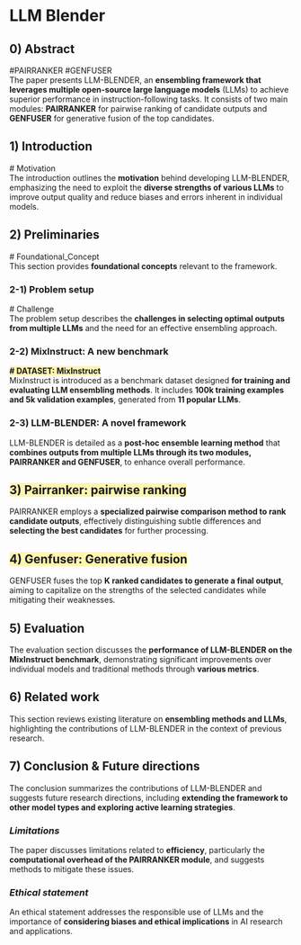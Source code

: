 # LLM Blender

## 0) Abstract
\#PAIRRANKER \#GENFUSER  
The paper presents LLM-BLENDER, an **ensembling framework that leverages multiple open-source large language models** (LLMs) to achieve superior performance in instruction-following tasks. It consists of two main modules: **PAIRRANKER** for pairwise ranking of candidate outputs and **GENFUSER** for generative fusion of the top candidates.

## 1) Introduction  
\# Motivation  
The introduction outlines the **motivation** behind developing LLM-BLENDER, emphasizing the need to exploit the **diverse strengths of various LLMs** to improve output quality and reduce biases and errors inherent in individual models.

## 2) Preliminaries  
\# Foundational_Concept  
This section provides **foundational concepts** relevant to the framework.

### 2-1) Problem setup  
\# Challenge   
The problem setup describes the **challenges in selecting optimal outputs from multiple LLMs** and the need for an effective ensembling approach.

### 2-2) MixInstruct: A new benchmark 
<span style="background-color:#fff5b1"> **\# DATASET: MixInstruct**   </span>    
MixInstruct is introduced as a benchmark dataset designed **for training and evaluating LLM ensembling methods**. It includes **100k training examples and 5k validation examples**, generated from **11 popular LLMs**.

### 2-3) LLM-BLENDER: A novel framework
LLM-BLENDER is detailed as a **post-hoc ensemble learning method** that **combines outputs from multiple LLMs through its two modules, PAIRRANKER and GENFUSER**, to enhance overall performance.

## <span style="background-color:#fff5b1"> 3) Pairranker: pairwise ranking   </span>
PAIRRANKER employs a **specialized pairwise comparison method to rank candidate outputs**, effectively distinguishing subtle differences and **selecting the best candidates** for further processing.

## <span style="background-color:#fff5b1"> 4) Genfuser: Generative fusion   </span>
GENFUSER fuses the top **K ranked candidates to generate a final output**, aiming to capitalize on the strengths of the selected candidates while mitigating their weaknesses.

## 5) Evaluation
The evaluation section discusses the **performance of LLM-BLENDER on the MixInstruct benchmark**, demonstrating significant improvements over individual models and traditional methods through **various metrics**.

## 6) Related work
This section reviews existing literature on **ensembling methods and LLMs**, highlighting the contributions of LLM-BLENDER in the context of previous research.

## 7) Conclusion & Future directions 
The conclusion summarizes the contributions of LLM-BLENDER and suggests future research directions, including **extending the framework to other model types and exploring active learning strategies**.

### *Limitations*  
The paper discusses limitations related to **efficiency**, particularly the **computational overhead of the PAIRRANKER module**, and suggests methods to mitigate these issues.

### *Ethical statement*  
An ethical statement addresses the responsible use of LLMs and the importance of **considering biases and ethical implications** in AI research and applications.  
